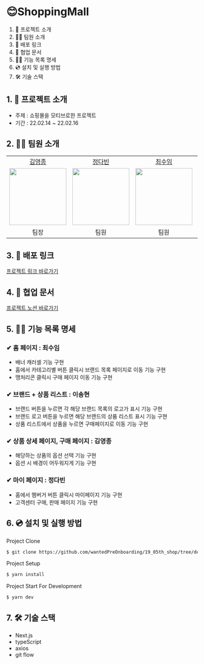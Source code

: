# 😊ShoppingMall

1. 💁 프로젝트 소개
2. 👋🏻 팀원 소개
3. 🔗 배포 링크
4. 📄 협업 문서
5. 👩‍💻 기능 목록 명세
6. 💿 설치 및 실행 방법
7. 🛠️ 기술 스택

## 1. 💁 프로젝트 소개

- 주제 : 쇼핑몰을 모티브로한 프로젝트
- 기간 : 22.02.14 ~ 22.02.16

## 2. 👋🏻 팀원 소개

<table>

  <tr align="center">
    <td><a href='https://github.com/yeongjong310'>김영종</a></td>
    <td><a href="https://github.com/b41-41">정다빈</a></td>
    <td><a href="https://github.com/leechoiswim1">최수임</a></td>
    <td><a href="https://github.com/vi2920va">이송현</a></td>
  </tr>

  <tr align="center">
    <td><img src="https://avatars.githubusercontent.com/u/39623897?v=4" width="150px"/></td>
    <td><img src="https://avatars.githubusercontent.com/u/90027202?v=4"  width="150px"/></td>
    <td><img src="https://avatars.githubusercontent.com/u/85476908?v=4" width="150px"/></td>
    <td><img src="https://avatars.githubusercontent.com/u/76679130?v=4" width="150px"/></td>

  </tr>

  <tr align="center">
  <td>팀장</td>
  <td>팀원</td>
  <td>팀원</td>
  <td>팀원</td>
  </tr>

</table>

## 3. 🔗 배포 링크

[프로젝트 링크 바로가기](https://19-05th-shop.vercel.app/)

## 4. 📄 협업 문서

[프로젝트 노션 바로가기](https://www.notion.so/3-1-ecaf2690a9fa4a05845399140b9838b5)

## 5. 👩‍💻 기능 목록 명세

### ✔ 홈 페이지 : 최수임

- 배너 캐러셀 기능 구현
- 홈에서 카테고리별 버튼 클릭시 브랜드 목록 페이지로 이동 기능 구현
- 땡처리콘 클릭시 구매 페이지 이동 기능 구현

### ✔ 브랜드 + 상품 리스트 : 이송현

- 브랜드 버튼을 누르면 각 해당 브랜드 목록의 로고가 표시 기능 구현
- 브랜드 로고 버튼을 누르면 해당 브랜드의 상품 리스트 표시 기능 구현
- 상품 리스트에서 상품을 누르면 구매페이지로 이동 기능 구현

### ✔ 상품 상세 페이지, 구매 페이지 : 김영종

- 해당하는 상품의 옵션 선택 기능 구현
- 옵션 시 배경이 어두워지게 기능 구현

### ✔ 마이 페이지 : 정다빈

- 홈에서 햄버거 버튼 클릭시 마이페이지 기능 구현
- 고객센터 구매, 판매 페이지 기능 구현

## 6. 💿 설치 및 실행 방법

Project Clone

```bash
$ git clone https://github.com/wantedPreOnboarding/19_05th_shop/tree/develop
```

Project Setup

```bash
$ yarn install
```

Project Start For Development

```bash
$ yarn dev
```

## 7. 🛠️ 기술 스택

- Next.js
- typeScript
- axios
- git flow
